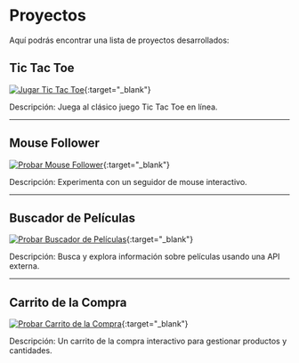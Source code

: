 # Proyectos

Aquí podrás encontrar una lista de proyectos desarrollados:

## Tic Tac Toe

[![Jugar Tic Tac Toe](https://img.shields.io/badge/Jugar-Tic%20Tac%20Toe-brightgreen)](https://6656145a6384e16642927762--superlative-sherbet-07343b.netlify.app/){:target="_blank"}

Descripción: Juega al clásico juego Tic Tac Toe en línea.

---

## Mouse Follower

[![Probar Mouse Follower](https://img.shields.io/badge/Mouse%20Follower-brightgreen)](https://665615116384e1682092772e--velvety-stardust-5ddb6f.netlify.app/){:target="_blank"}

Descripción: Experimenta con un seguidor de mouse interactivo.

---

## Buscador de Películas

[![Probar Buscador de Películas](https://img.shields.io/badge/Buscador%20de%20Películas-brightgreen)](https://comfy-lolly-03f554.netlify.app/){:target="_blank"}

Descripción: Busca y explora información sobre películas usando una API externa.

---

## Carrito de la Compra

[![Probar Carrito de la Compra](https://img.shields.io/badge/Carrito%20de%20la%20Compra-brightgreen)](https://chimerical-sherbet-7cc80b.netlify.app){:target="_blank"}

Descripción: Un carrito de la compra interactivo para gestionar productos y cantidades.
